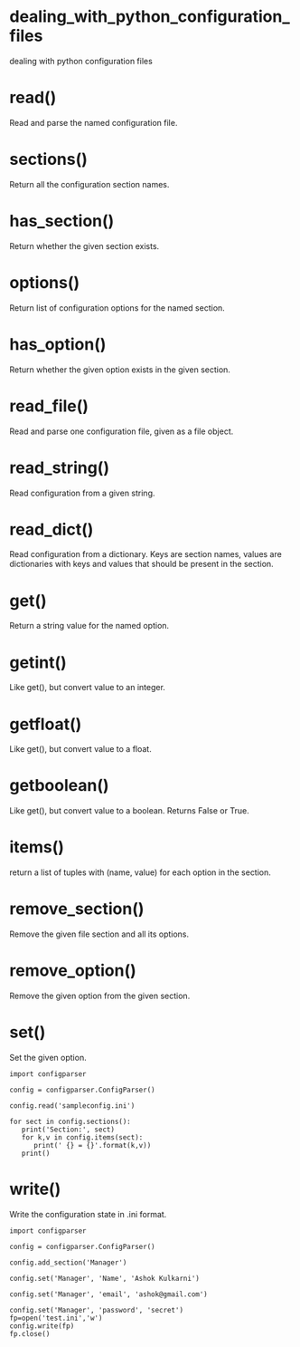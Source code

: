 # dealing_with_python_configuration_files
dealing with python configuration files

# read()	

Read and parse the named configuration file.

# sections()	

Return all the configuration section names.

# has_section()	

Return whether the given section exists.

# options()	

Return list of configuration options for the named section.

# has_option()	

Return whether the given option exists in the given section.

# read_file()	

Read and parse one configuration file, given as a file object.

# read_string()	

Read configuration from a given string.

# read_dict()	

Read configuration from a dictionary. Keys are section names, values are 
dictionaries with keys and values that should be present in the section.

# get()	

Return a string value for the named option.

# getint()	

Like get(), but convert value to an integer.

# getfloat()	

Like get(), but convert value to a float.

# getboolean()	

Like get(), but convert value to a boolean. Returns False or True.

# items()	

return a list of tuples with (name, value) for each option in the section.

# remove_section()	

Remove the given file section and all its options.

# remove_option()	

Remove the given option from the given section.

# set()	

Set the given option.

```python:
import configparser

config = configparser.ConfigParser()

config.read('sampleconfig.ini')

for sect in config.sections():
   print('Section:', sect)
   for k,v in config.items(sect):
      print(' {} = {}'.format(k,v))
   print()
```

# write()	

Write the configuration state in .ini format.

```python:
import configparser

config = configparser.ConfigParser()

config.add_section('Manager')

config.set('Manager', 'Name', 'Ashok Kulkarni')

config.set('Manager', 'email', 'ashok@gmail.com')

config.set('Manager', 'password', 'secret')
fp=open('test.ini','w')
config.write(fp)
fp.close()
```